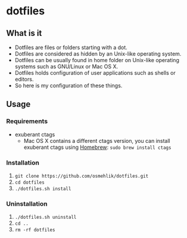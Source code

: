 
# dotfiles

## What is it

- Dotfiles are files or folders starting with a dot.
- Dotfiles are considered as hidden by an Unix-like operating system.
- Dotfiles can be usually found in home folder on Unix-like operating systems such as GNU/Linux or Mac OS X.
- Dotfiles holds configuration of user applications such as shells or editors.
- So here is my configuration of these things.

## Usage

### Requirements

- exuberant ctags
   - Mac OS X contains a different ctags version, you can install exuberant ctags using [Homebrew](http://mxcl.github.com/homebrew/):
     `sudo brew install ctags`

### Installation

  1. `git clone https://github.com/osmehlik/dotfiles.git`
  2. `cd dotfiles`
  3. `./dotfiles.sh install`

### Uninstallation

  1. `./dotfiles.sh uninstall`
  2. `cd ..`
  3. `rm -rf dotfiles`

